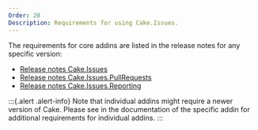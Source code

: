 ```yaml
---
Order: 20
Description: Requirements for using Cake.Issues.
---
```

The requirements for core addins are listed in the release notes for any specific version:

* [Release notes Cake.Issues]
* [Release notes Cake.Issues.PullRequests]
* [Release notes Cake.Issues.Reporting]

:::{.alert .alert-info}
Note that individual addins might require a newer version of Cake.
Please see in the documentation of the specific addin for additional requirements for individual addins.
:::

[Release notes Cake.Issues]: release-notes/Cake.Issues
[Release notes Cake.Issues.PullRequests]: release-notes/Cake.Issues.PullRequests
[Release notes Cake.Issues.Reporting]: release-notes/Cake.Issues.Reporting
